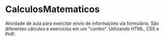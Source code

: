 # CalculosMatematicos
Atividade de aula para exercitar envio de informações via formulário. São diferentes cálculos e exercícios em um "combo". Utilizando HTML, CSS e PHP.
